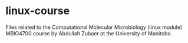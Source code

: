# linux-course
Files related to the Computational Molecular Microbiology (linux module) MBIO4700 course by Abdullah Zubaer at the University of Manitoba.
